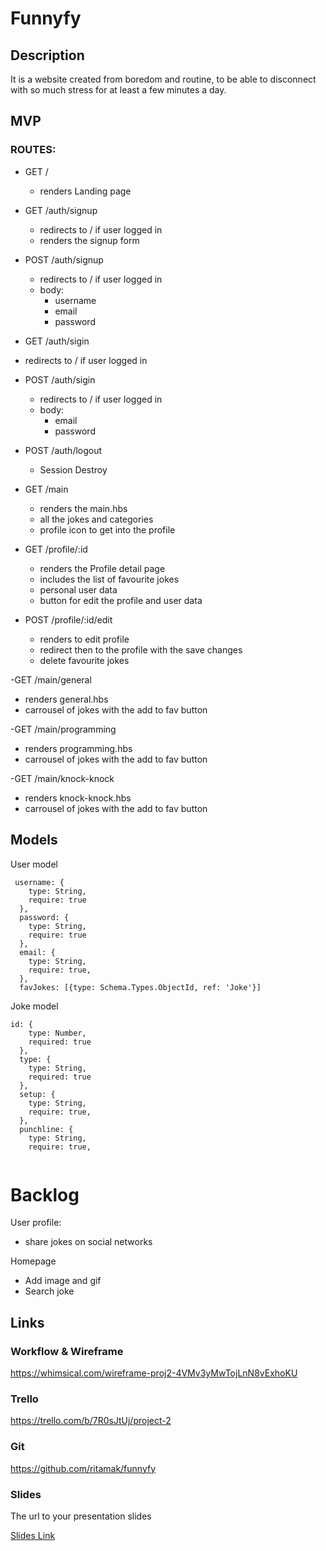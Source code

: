 # Funnyfy

## Description

<p>It is a website created from boredom and routine, to be able to disconnect with so much stress for at least a few minutes a day.

## MVP


### ROUTES:

- GET / 
  - renders Landing page 

- GET /auth/signup
  - redirects to / if user logged in
  - renders the signup form
  
- POST /auth/signup
  - redirects to / if user logged in
  - body:
    - username
    - email
    - password
    
- GET /auth/sigin
- redirects to / if user logged in

- POST /auth/sigin
  - redirects to / if user logged in
  - body:
    - email
    - password

- POST /auth/logout
  - Session Destroy
 
- GET /main
  - renders the main.hbs
  - all the jokes and categories
  - profile icon to get into the profile
  
- GET /profile/:id
  - renders the Profile detail page
  - includes the list of favourite jokes
  - personal user data
  - button for edit the profile and user data
  
- POST /profile/:id/edit
  - renders to edit profile
  - redirect then to the profile with the save changes
  - delete favourite jokes
  
-GET /main/general
  - renders general.hbs
  - carrousel of jokes with the add to fav button  
  
-GET /main/programming
  - renders programming.hbs
  - carrousel of jokes with the add to fav button


-GET /main/knock-knock
  - renders knock-knock.hbs
  - carrousel of jokes with the add to fav button


## Models

User model
 
```
 username: {
    type: String,
    require: true                                                                                                                                                                                                                                                                                                                                                                                                                                                                                                                                                                                                                                                                                                                                                                                                  
  },
  password: {
    type: String,
    require: true
  },
  email: {
    type: String,
    require: true,
  },
  favJokes: [{type: Schema.Types.ObjectId, ref: 'Joke'}]
```

Joke model

```
id: {
    type: Number,
    required: true
  },
  type: {
    type: String,
    required: true
  },
  setup: {
    type: String,
    require: true,
  },
  punchline: {
    type: String,
    require: true,
    
``` 


# Backlog

User profile:
- share jokes on social networks

Homepage
- Add image and gif
- Search joke



## Links

### Workflow & Wireframe

https://whimsical.com/wireframe-proj2-4VMv3yMwTojLnN8vExhoKU

### Trello

https://trello.com/b/7R0sJtUj/project-2

### Git

https://github.com/ritamak/funnyfy


### Slides

The url to your presentation slides

[Slides Link](http://slides.com)
